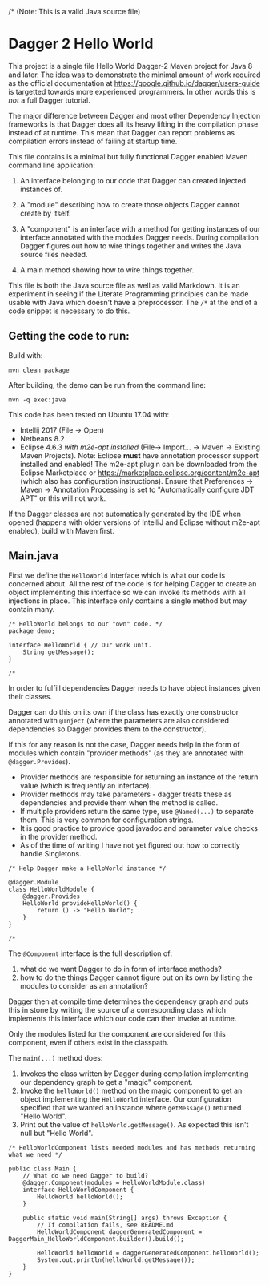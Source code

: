 /* (Note: This is a valid Java source file)

Dagger 2 Hello World
===

This project is a single file Hello World Dagger-2 Maven project for
Java 8 and later.  The idea was to demonstrate the minimal amount of work
required as the official documentation at
https://google.github.io/dagger/users-guide is targetted towards more
experienced programmers. In other words this is _not_ a full Dagger tutorial.

The major difference between Dagger and most other Dependency Injection frameworks
is that Dagger does all its heavy lifting in the compilation phase instead of at runtime.
This mean that Dagger can report problems as compilation errors instead of failing
at startup time.

This file contains is a minimal but fully functional Dagger enabled
Maven command line application:

1. An interface belonging to our code that Dagger can created injected instances of.

1. A "module" describing how to create those objects Dagger cannot create by itself.

1. A "component" is an interface with a method for getting instances of our interface
   annotated with the modules Dagger needs.  During compilation
   Dagger figures out how to wire things together and writes
   the Java source files needed.

1. A main method showing how to wire things together.

This file is both the Java source file as well as valid Markdown.  It is an
experiment in seeing if the Literate Programming principles can be made usable with
Java which doesn't have a preprocessor.  The `/*` at the end of a code snippet
is necessary to do this.

## Getting the code to run:

Build with:

    mvn clean package

After building, the demo can be run from the command line:

    mvn -q exec:java

This code has been tested on Ubuntu 17.04 with:
* Intellij 2017 (File -> Open)
* Netbeans 8.2
* Eclipse 4.6.3 _with m2e-apt installed_ (File-> Import... -> Maven -> Existing Maven Projects).
  Note: Eclipse **must** have annotation processor support installed
  and enabled!  The m2e-apt plugin can be downloaded from the Eclipse
  Marketplace or https://marketplace.eclipse.org/content/m2e-apt (which
  also has configuration instructions).  Ensure that Preferences ->
  Maven -> Annotation Processing is set to "Automatically configure JDT
  APT" or this will not work.

If the Dagger classes are not automatically generated by the IDE when
opened (happens with older versions of IntelliJ and Eclipse without
m2e-apt enabled), build with Maven first.

## Main.java

First we define the `HelloWorld` interface which is what our code
is concerned about.  All the rest of the code is for helping Dagger to
create an object implementing this interface so we can invoke its
methods with all injections in place.  This interface only contains a
single method but may contain many.

```
/* HelloWorld belongs to our "own" code. */
package demo;

interface HelloWorld { // Our work unit.
    String getMessage();
}

/*
```

In order to fulfill dependencies Dagger needs to have object instances given their classes.

Dagger can do this on its own if the class has exactly one constructor annotated with `@Inject`
(where the parameters are also considered dependencies so Dagger provides them to the constructor).

If this for any reason is not the case, Dagger needs help in the form of modules which contain "provider methods"
(as they are annotated with `@dagger.Provides`).

* Provider methods are responsible for returning an instance of the return value (which is frequently an interface).
* Provider methods may take parameters - dagger treats these as dependencies and provide them when the method is called.
* If multiple providers return the same type, use `@Named(...)` to separate them.  This is very common for configuration strings.
* It is good practice to provide good javadoc and parameter value checks in the provider method.
* As of the time of writing I have not yet figured out how to correctly handle Singletons.

```
/* Help Dagger make a HelloWorld instance */

@dagger.Module
class HelloWorldModule {
    @dagger.Provides
    HelloWorld provideHelloWorld() {
        return () -> "Hello World";
    }
}

/*
```

The `@Component` interface is the full description of:
1. what do we want Dagger to do in form of interface methods?
1. how to do the things Dagger cannot figure out on its own by listing the modules to consider as an annotation?

Dagger then at compile time determines the dependency graph and
puts this in stone by writing the source of a corresponding
class which implements this interface
which our code can then invoke at runtime.

Only the modules listed for the component are considered for this component, even if others
exist in the classpath.

The `main(...)` method does:

1. Invokes the class written by Dagger during compilation implementing our dependency graph to get a "magic" component.
1. Invoke the `helloWorld()` method on the magic component to get an object implementing the `HelloWorld` interface.  Our configuration specified
   that we wanted an instance where `getMessage()` returned "Hello World".
1. Print out the value of `helloWorld.getMessage()`.  As expected this isn't null but "Hello World".


```
/* HelloWorldComponent lists needed modules and has methods returning what we need */

public class Main {
    // What do we need Dagger to build?
    @dagger.Component(modules = HelloWorldModule.class)
    interface HelloWorldComponent {
        HelloWorld helloWorld();
    }

    public static void main(String[] args) throws Exception {
        // If compilation fails, see README.md
        HelloWorldComponent daggerGeneratedComponent = DaggerMain_HelloWorldComponent.builder().build();

        HelloWorld helloWorld = daggerGeneratedComponent.helloWorld();
        System.out.println(helloWorld.getMessage());
    }
}
